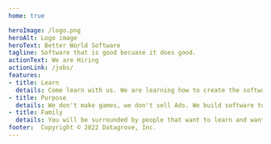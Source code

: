 ```yaml
---
home: true

heroImage: /logo.png
heroAlt: Logo image
heroText: Better World Software
tagline: Software that is good becuase it does good.
actionText: We are Hiring
actionLink: /jobs/
features:
- title: Learn
  details: Come learn with us. We are learning how to create the software that the world needs right now.
- title: Purpose
  details: We don't make games, we don't sell Ads. We build software to create the world we want to live in.
- title: Family
  details: You will be surrounded by people that want to learn and want to serve, just like you!
footer:  Copyright © 2022 Datagrove, Inc.
---
```



<!-- [We are Hiring]([9b3243b]/jobs/) -->
